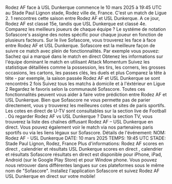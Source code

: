 Rodez AF face à USL Dunkerque commence le 10 mars 2025 à 19:45 UTC au Stade Paul Lignon stade, Rodez ville de, France. C'est un match de Ligue 2.
1 rencontres cette saison entre Rodez AF et USL Dunkerque. A ce jour, Rodez AF est classé 15e, tandis que USL Dunkerque est classé 4e. Comparez les meilleurs joueurs de chaque équipe ? Le systéme de notation Sofascore's assigne des notes spécific pour chaque joueur en fonction de plusieurs facteurs.
Sur le live Sofascore, vous trouverez les face à face entre Rodez AF et USL Dunkerque. Sofascore est la meilleure façon de suivre ce match avec plein de fonctionnalités. Par exemple vous pouvez:
Sachez qui a marqué dans le match en direct
Obtenez les informations sur l'équipe dominant le match en utilisant Attack Momentum
Suivez les statistique détaillées comme la possession, les tirs, les corners, les grosses occasions, les cartons, les passes clés, les duels et plus
Comparez la tête à tête - par exemple, la saison passée Rodez AF et USL Dunkerque se sont rencontrés 2 fois
Suivez tous les matchs à domicile et à l'éxtérieur en Ligue 2
Regardez le favoris selon la communauté Sofascore.
Toutes ces fonctionnalités peuvent vous aider à faire votre prédiction entre Rodez AF et USL Dunkerque. Bien que Sofascore ne vous permette pas de parier directement, vous y trouverez les meilleures cotes et sites de paris sportifs. Les cotes en direct de U-TV sont consultables sur la section live de Football .
Où regarder Rodez AF vs USL Dunkerque ? Dans la section TV, vous trouverez la liste des chaînes diffusant Rodez AF – USL Dunkerque en direct. Vous pouvez également voir le match via nos partenaires paris sportifs ou via les liens légaux sur Sofascore.
Détails de l'événement:
NOM: Rodez AF - USL Dunkerque
DATE: 10 mars 2025
TEMPS: 19:45 UTC
STADE: Stade Paul Lignon, Rodez, France
Plus d'informations:
Rodez AF scores en direct , calendrier et résultats
USL Dunkerque scores en direct , calendrier et résultats
Sofascore résultats en direct est disponible pour iPhone, iPad, Android (sur le Google Play Store) et pour Window phone. Vous pouvez nous retrouver dans différentes langues sur ces plateformes sous le même nom de "Sofascore". Installez l'application Sofascore et suivez Rodez AF USL Dunkerque en direct sur votre mobile!

